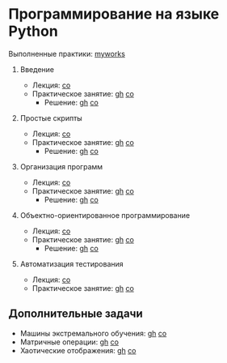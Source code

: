 # Программирование на языке Python

Выполненные практики: [myworks](./myworks)

1. Введение

    * Лекция:
      [co](https://colab.research.google.com/github/true-grue/kispython/blob/main/lect1.ipynb)
    * Практическое занятие:
      [gh](https://github.com/true-grue/kispython/blob/main/pract1.ipynb)
      [co](https://colab.research.google.com/github/true-grue/kispython/blob/main/pract1.ipynb)
        * Решение:
          [gh](myworks/practice/pract1/sol1.ipynb)
          [co](https://colab.research.google.com/github/Gribbirg/python-practice/blob/main/myworks/practice/pract1/sol1.ipynb)

2. Простые скрипты

    * Лекция:
      [co](https://colab.research.google.com/github/true-grue/kispython/blob/main/lect2.ipynb)
    * Практическое занятие:
      [gh](https://github.com/true-grue/kispython/blob/main/pract2.ipynb)
      [co](https://colab.research.google.com/github/true-grue/kispython/blob/main/pract2.ipynb)
        * Решение:
          [gh](myworks/practice/pract2/sol2.ipynb)
          [co](https://colab.research.google.com/github/Gribbirg/python-practice/blob/main/myworks/practice/pract2/sol2.ipynb)

3. Организация программ

    * Лекция:
      [co](https://colab.research.google.com/github/true-grue/kispython/blob/main/lect3.ipynb)
    * Практическое занятие:
      [gh](https://github.com/true-grue/kispython/blob/main/pract3.ipynb)
      [co](https://colab.research.google.com/github/true-grue/kispython/blob/main/pract3.ipynb)
        * Решение:
          [gh](myworks/practice/pract3/sol3.ipynb)
          [co](https://colab.research.google.com/github/Gribbirg/python-practice/blob/main/myworks/practice/pract3/sol3.ipynb)

4. Объектно-ориентированное программирование

    * Лекция:
      [co](https://colab.research.google.com/github/true-grue/kispython/blob/main/lect4.ipynb)
    * Практическое занятие:
      [gh](https://github.com/true-grue/kispython/blob/main/pract4.ipynb)
      [co](https://colab.research.google.com/github/true-grue/kispython/blob/main/pract4.ipynb)
        * Решение:
          [gh](myworks/practice/pract4/sol4.ipynb)
          [co](https://colab.research.google.com/github/Gribbirg/python-practice/blob/main/myworks/practice/pract4/sol4.ipynb)

1. Автоматизация тестирования

    * Лекция:
    [co](https://colab.research.google.com/github/true-grue/kispython/blob/main/lect5.ipynb)
    * Практическое занятие:
    [gh](https://github.com/true-grue/kispython/blob/main/pract5.ipynb)
    [co](https://colab.research.google.com/github/true-grue/kispython/blob/main/pract5.ipynb)

## Дополнительные задачи

* Машины экстремального обучения:
  [gh](https://github.com/true-grue/kispython/blob/main/contrib/elm.ipynb)
  [co](https://colab.research.google.com/github/true-grue/kispython/blob/main/contrib/elm.ipynb)
* Матричные операции:
  [gh](https://github.com/true-grue/kispython/blob/main/contrib/matrices.ipynb)
  [co](https://colab.research.google.com/github/true-grue/kispython/blob/main/contrib/matrices.ipynb)
* Хаотические отображения:
  [gh](https://github.com/true-grue/kispython/blob/main/contrib/chaos.ipynb)
  [co](https://colab.research.google.com/github/true-grue/kispython/blob/main/contrib/chaos.ipynb)

